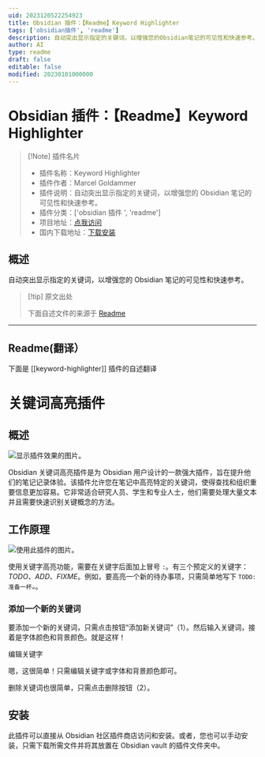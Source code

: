 ```yaml
---
uid: 2023120522254923
title: Obsidian 插件：【Readme】Keyword Highlighter
tags: ['obsidian插件', 'readme']
description: 自动突出显示指定的关键词，以增强您的Obsidian笔记的可见性和快速参考。
author: AI
type: readme
draft: false
editable: false
modified: 20230101000000
---
```


# Obsidian 插件：【Readme】Keyword Highlighter

> [!Note] 插件名片
> - 插件名称：Keyword Highlighter
> - 插件作者：Marcel Goldammer
> - 插件说明：自动突出显示指定的关键词，以增强您的 Obsidian 笔记的可见性和快速参考。
> - 插件分类：['obsidian 插件 ', 'readme']
> - 项目地址：[点我访问](https://github.com/marcel-goldammer/obsidian-keyword-highlighter)
> - 国内下载地址：[下载安装](https://pkmer.cn/products/plugin/pluginMarket/?keyword-highlighter)

## 概述

自动突出显示指定的关键词，以增强您的 Obsidian 笔记的可见性和快速参考。

> [!tip] 原文出处
>
>下面自述文件的来源于 [Readme](https://ghproxy.net/https://raw.githubusercontent.com/marcel-goldammer/obsidian-keyword-highlighter/main/README.md)

---

## Readme(翻译）

下面是 [[keyword-highlighter]] 插件的自述翻译

# 关键词高亮插件

## 概述

![显示插件效果的图片。](assets/overview.png)

Obsidian 关键词高亮插件是为 Obsidian 用户设计的一款强大插件，旨在提升他们的笔记记录体验。该插件允许您在笔记中高亮特定的关键词，使得查找和组织重要信息更加容易。它非常适合研究人员、学生和专业人士，他们需要处理大量文本并且需要快速识别关键概念的方法。

## 工作原理

![使用此插件的图片。](assets/usage.png)

使用关键字高亮功能，需要在关键字后面加上冒号 `:`。有三个预定义的关键字：_TODO_、_ADD_、_FIXME_。例如，要高亮一个新的待办事项，只需简单地写下 `TODO: 准备一杯☕`。

### 添加一个新的关键词

要添加一个新的关键词，只需点击按钮“添加新关键词”（1）。然后输入关键词，接着是字体颜色和背景颜色。就是这样！

编辑关键字

嗯，这很简单！只需编辑关键字或字体和背景颜色即可。

删除关键词也很简单，只需点击删除按钮（2）。

## 安装

此插件可以直接从 Obsidian 社区插件商店访问和安装。或者，您也可以手动安装，只需下载所需文件并将其放置在 Obsidian vault 的插件文件夹中。
